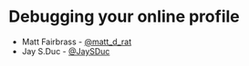 # Debugging your online profile

* Matt Fairbrass - [@matt_d_rat](https://twitter.com/matt_d_rat)
* Jay S.Duc - [@JaySDuc](https://twitter.com/jaysduc)